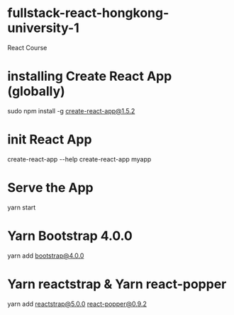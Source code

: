 # fullstack-react-hongkong-university-1
React Course

# installing Create React App (globally)
sudo npm install -g create-react-app@1.5.2

# init React App
create-react-app --help
create-react-app myapp

# Serve the App
yarn start

# Yarn Bootstrap 4.0.0
yarn add bootstrap@4.0.0

# Yarn reactstrap & Yarn react-popper
yarn add reactstrap@5.0.0 react-popper@0.9.2